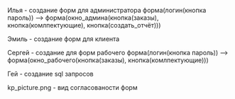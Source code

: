 Илья - создание форм для администратора 
форма(логин(кнопка пароль)) --> форма(окно_админа(кнопка(заказы), кнопка(комлпектующие), кнопка(создать_отчёт)))



Эмиль - создание форм для клиента

Сергей - создание для форм рабочего
форма(логин(кнопка пароль)) --> форма(окно_рабочего(кнопка(заказы), кнопка(комлпектующие)))



Гей - создание sql запросов


kp_picture.png - вид согласованости форм
